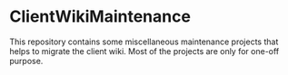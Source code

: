 # ClientWikiMaintenance

This repository contains some miscellaneous maintenance projects that helps to migrate the client wiki. Most of the projects are only for one-off purpose.

